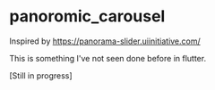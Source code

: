 # panoromic_carousel

Inspired by https://panorama-slider.uiinitiative.com/

This is something I've not seen done before in flutter.

[Still in progress]
